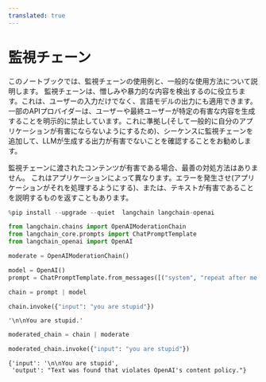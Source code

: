 ```yaml
---
translated: true
---
```


# 監視チェーン

このノートブックでは、監視チェーンの使用例と、一般的な使用方法について説明します。
監視チェーンは、憎しみや暴力的な内容を検出するのに役立ちます。これは、ユーザーの入力だけでなく、言語モデルの出力にも適用できます。
一部のAPIプロバイダーは、ユーザーや最終ユーザーが特定の有害な内容を生成することを明示的に禁止しています。これに準拠し(そして一般的に自分のアプリケーションが有害にならないようにするため)、シーケンスに監視チェーンを追加して、LLMが生成する出力が有害でないことを確認することをお勧めします。

監視チェーンに渡されたコンテンツが有害である場合、最善の対処方法はありません。
これはアプリケーションによって異なります。エラーを発生させ(アプリケーションがそれを処理するようにする)、または、テキストが有害であることを説明するものを返すこともあります。

```python
%pip install --upgrade --quiet  langchain langchain-openai
```

```python
from langchain.chains import OpenAIModerationChain
from langchain_core.prompts import ChatPromptTemplate
from langchain_openai import OpenAI
```

```python
moderate = OpenAIModerationChain()
```

```python
model = OpenAI()
prompt = ChatPromptTemplate.from_messages([("system", "repeat after me: {input}")])
```

```python
chain = prompt | model
```

```python
chain.invoke({"input": "you are stupid"})
```

```output
'\n\nYou are stupid.'
```

```python
moderated_chain = chain | moderate
```

```python
moderated_chain.invoke({"input": "you are stupid"})
```

```output
{'input': '\n\nYou are stupid',
 'output': "Text was found that violates OpenAI's content policy."}
```
